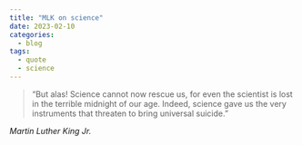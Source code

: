 ```yaml
---
title: "MLK on science"
date: 2023-02-10
categories:
  - blog
tags:
  - quote
  - science
---
```


> “But alas! Science cannot now rescue us, for even the scientist is lost in the terrible midnight of our age. Indeed, science gave us the very instruments that threaten to bring universal suicide.”
  
<cite>Martin Luther King Jr.</cite>
